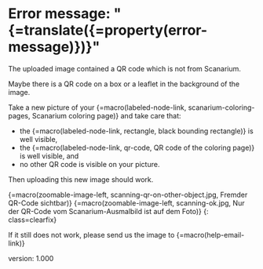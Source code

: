 # Error message: "{=translate({=property(error-message)})}"

The uploaded image contained a QR code which is not from Scanarium.

Maybe there is a QR code on a box or a leaflet in the background of the image.

Take a new picture of your {=macro(labeled-node-link, scanarium-coloring-pages, Scanarium coloring page)} and take care that:

* the {=macro(labeled-node-link, rectangle, black bounding rectangle)} is well visible,
* the {=macro(labeled-node-link, qr-code, QR code of the coloring page)} is well visible, and
* no other QR code is visible on your picture.

Then uploading this new image should work.

{=macro(zoomable-image-left, scanning-qr-on-other-object.jpg, Fremder QR-Code sichtbar)}
{=macro(zoomable-image-left, scanning-ok.jpg, Nur der QR-Code vom Scanarium-Ausmalbild ist auf dem Foto)}
{: class=clearfix}

If it still does not work, please send us the image to {=macro(help-email-link)}


version: 1.000
